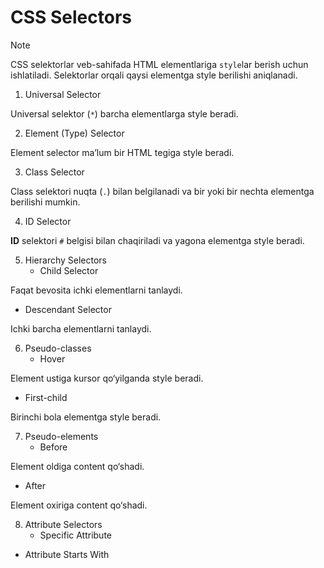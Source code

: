 # CSS Selectors

> [!NOTE]
> CSS selektorlar veb-sahifada HTML elementlariga `style`lar berish uchun ishlatiladi. Selektorlar orqali qaysi elementga style berilishi aniqlanadi.

1. Universal Selector

Universal selektor (`*`) barcha elementlarga style beradi.


2. Element (Type) Selector

Element selector ma’lum bir HTML tegiga style beradi.

3. Class Selector

Class selektori nuqta (`.`) bilan belgilanadi va bir yoki bir nechta elementga berilishi mumkin.

4. ID Selector

**ID** selektori `#` belgisi bilan chaqiriladi va yagona elementga style beradi.

5. Hierarchy Selectors
   - Child Selector


Faqat bevosita ichki elementlarni tanlaydi.
   

   - Descendant Selector

Ichki barcha elementlarni tanlaydi.

6. Pseudo-classes
   - Hover

Element ustiga kursor qo‘yilganda style beradi.

  - First-child

Birinchi bola elementga style beradi.

7. Pseudo-elements
   - Before

Element oldiga content qo‘shadi.

  - After

Element oxiriga content qo‘shadi.

8. Attribute Selectors
   - Specific Attribute



  - Attribute Starts With